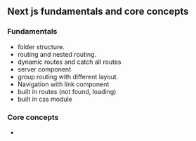 ## Next js fundamentals and core concepts

### Fundamentals

- folder structure.
- routing and nested routing.
- dynamic routes and catch all routes
- server component
- group routing with different layout.
- Navigation with link component
- built in routes (not found, loading)
- built in css module

### Core concepts

-
